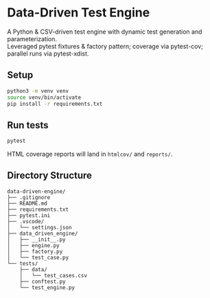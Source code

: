 # Data-Driven Test Engine

A Python & CSV-driven test engine with dynamic test generation and parameterization.  
Leveraged pytest fixtures & factory pattern; coverage via pytest-cov; parallel runs via pytest-xdist.

## Setup

```bash
python3 -m venv venv
source venv/bin/activate
pip install -r requirements.txt
```

## Run tests

```bash
pytest
```

HTML coverage reports will land in `htmlcov/` and `reports/`.

## Directory Structure

```text
data-driven-engine/
├── .gitignore
├── README.md
├── requirements.txt
├── pytest.ini
├── .vscode/
│   └── settings.json
├── data_driven_engine/
│   ├── __init__.py
│   ├── engine.py
│   ├── factory.py
│   └── test_case.py
└── tests/
    ├── data/
    │   └── test_cases.csv
    ├── conftest.py
    └── test_engine.py

